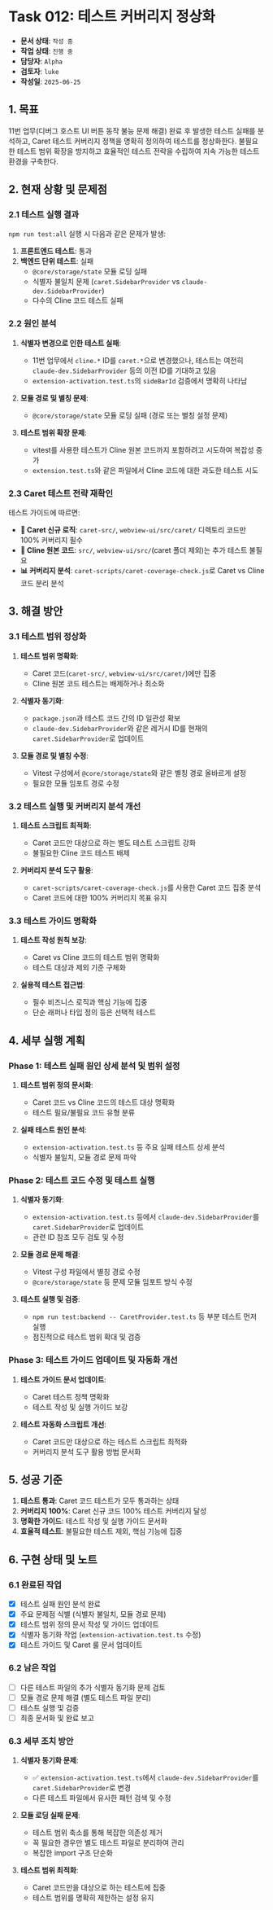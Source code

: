 # Task 012: 테스트 커버리지 정상화

- **문서 상태**: `작성 중`
- **작업 상태**: `진행 중`
- **담당자**: `Alpha`
- **검토자**: `luke`
- **작성일**: `2025-06-25`

## 1. 목표

11번 업무(디버그 호스트 UI 버튼 동작 불능 문제 해결) 완료 후 발생한 테스트 실패를 분석하고, Caret 테스트 커버리지 정책을 명확히 정의하여 테스트를 정상화한다. 불필요한 테스트 범위 확장을 방지하고 효율적인 테스트 전략을 수립하여 지속 가능한 테스트 환경을 구축한다.

## 2. 현재 상황 및 문제점

### 2.1 테스트 실행 결과

`npm run test:all` 실행 시 다음과 같은 문제가 발생:

1. **프론트엔드 테스트**: 통과
2. **백엔드 단위 테스트**: 실패
   - `@core/storage/state` 모듈 로딩 실패
   - 식별자 불일치 문제 (`caret.SidebarProvider` vs `claude-dev.SidebarProvider`)
   - 다수의 Cline 코드 테스트 실패

### 2.2 원인 분석

1. **식별자 변경으로 인한 테스트 실패**:
   - 11번 업무에서 `cline.*` ID를 `caret.*`으로 변경했으나, 테스트는 여전히 `claude-dev.SidebarProvider` 등의 이전 ID를 기대하고 있음
   - `extension-activation.test.ts`의 `sideBarId` 검증에서 명확히 나타남

2. **모듈 경로 및 별칭 문제**:
   - `@core/storage/state` 모듈 로딩 실패 (경로 또는 별칭 설정 문제)

3. **테스트 범위 확장 문제**:
   - vitest를 사용한 테스트가 Cline 원본 코드까지 포함하려고 시도하여 복잡성 증가
   - `extension.test.ts`와 같은 파일에서 Cline 코드에 대한 과도한 테스트 시도

### 2.3 Caret 테스트 전략 재확인

테스트 가이드에 따르면:
- **🥕 Caret 신규 로직**: `caret-src/`, `webview-ui/src/caret/` 디렉토리 코드만 100% 커버리지 필수
- **🤖 Cline 원본 코드**: `src/`, `webview-ui/src/`(caret 폴더 제외)는 추가 테스트 불필요
- **📊 커버리지 분석**: `caret-scripts/caret-coverage-check.js`로 Caret vs Cline 코드 분리 분석

## 3. 해결 방안

### 3.1 테스트 범위 정상화

1. **테스트 범위 명확화**:
   - Caret 코드(`caret-src/`, `webview-ui/src/caret/`)에만 집중
   - Cline 원본 코드 테스트는 배제하거나 최소화

2. **식별자 동기화**:
   - `package.json`과 테스트 코드 간의 ID 일관성 확보
   - `claude-dev.SidebarProvider`와 같은 레거시 ID를 현재의 `caret.SidebarProvider`로 업데이트

3. **모듈 경로 및 별칭 수정**:
   - Vitest 구성에서 `@core/storage/state`와 같은 별칭 경로 올바르게 설정
   - 필요한 모듈 임포트 경로 수정

### 3.2 테스트 실행 및 커버리지 분석 개선

1. **테스트 스크립트 최적화**:
   - Caret 코드만 대상으로 하는 별도 테스트 스크립트 강화
   - 불필요한 Cline 코드 테스트 배제

2. **커버리지 분석 도구 활용**:
   - `caret-scripts/caret-coverage-check.js`를 사용한 Caret 코드 집중 분석
   - Caret 코드에 대한 100% 커버리지 목표 유지

### 3.3 테스트 가이드 명확화

1. **테스트 작성 원칙 보강**:
   - Caret vs Cline 코드의 테스트 범위 명확화
   - 테스트 대상과 제외 기준 구체화

2. **실용적 테스트 접근법**:
   - 필수 비즈니스 로직과 핵심 기능에 집중
   - 단순 래퍼나 타입 정의 등은 선택적 테스트

## 4. 세부 실행 계획

### Phase 1: 테스트 실패 원인 상세 분석 및 범위 설정

1. **테스트 범위 정의 문서화**:
   - Caret 코드 vs Cline 코드의 테스트 대상 명확화
   - 테스트 필요/불필요 코드 유형 분류

2. **실패 테스트 원인 분석**:
   - `extension-activation.test.ts` 등 주요 실패 테스트 상세 분석
   - 식별자 불일치, 모듈 경로 문제 파악

### Phase 2: 테스트 코드 수정 및 테스트 실행

1. **식별자 동기화**:
   - `extension-activation.test.ts` 등에서 `claude-dev.SidebarProvider`를 `caret.SidebarProvider`로 업데이트
   - 관련 ID 참조 모두 검토 및 수정

2. **모듈 경로 문제 해결**:
   - Vitest 구성 파일에서 별칭 경로 수정
   - `@core/storage/state` 등 문제 모듈 임포트 방식 수정

3. **테스트 실행 및 검증**:
   - `npm run test:backend -- CaretProvider.test.ts` 등 부분 테스트 먼저 실행
   - 점진적으로 테스트 범위 확대 및 검증

### Phase 3: 테스트 가이드 업데이트 및 자동화 개선

1. **테스트 가이드 문서 업데이트**:
   - Caret 테스트 정책 명확화
   - 테스트 작성 및 실행 가이드 보강

2. **테스트 자동화 스크립트 개선**:
   - Caret 코드만 대상으로 하는 테스트 스크립트 최적화
   - 커버리지 분석 도구 활용 방법 문서화

## 5. 성공 기준

1. **테스트 통과**: Caret 코드 테스트가 모두 통과하는 상태
2. **커버리지 100%**: Caret 신규 코드 100% 테스트 커버리지 달성
3. **명확한 가이드**: 테스트 작성 및 실행 가이드 문서화
4. **효율적 테스트**: 불필요한 테스트 제외, 핵심 기능에 집중

## 6. 구현 상태 및 노트

### 6.1 완료된 작업

- [x] 테스트 실패 원인 분석 완료
- [x] 주요 문제점 식별 (식별자 불일치, 모듈 경로 문제)
- [x] 테스트 범위 정의 문서 작성 및 가이드 업데이트
- [x] 식별자 동기화 작업 (`extension-activation.test.ts` 수정)
- [x] 테스트 가이드 및 Caret 룰 문서 업데이트

### 6.2 남은 작업

- [ ] 다른 테스트 파일의 추가 식별자 동기화 문제 검토
- [ ] 모듈 경로 문제 해결 (별도 테스트 파일 분리)
- [ ] 테스트 실행 및 검증
- [ ] 최종 문서화 및 완료 보고

### 6.3 세부 조치 방안

1. **식별자 동기화 문제**:
   - ✅ `extension-activation.test.ts`에서 `claude-dev.SidebarProvider`를 `caret.SidebarProvider`로 변경
   - 다른 테스트 파일에서 유사한 패턴 검색 및 수정

2. **모듈 로딩 실패 문제**:
   - 테스트 범위 축소를 통해 복잡한 의존성 제거
   - 꼭 필요한 경우만 별도 테스트 파일로 분리하여 관리
   - 복잡한 import 구조 단순화

3. **테스트 범위 최적화**:
   - Caret 코드만을 대상으로 하는 테스트에 집중
   - 테스트 범위를 명확히 제한하는 설정 유지
